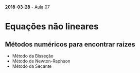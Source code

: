 **2018-03-28** - Aula 07

# Equações não lineares

## Métodos numéricos para encontrar raízes
  * Método da Bisseção
  * Método de Newton-Raphson
  * Método da Secante